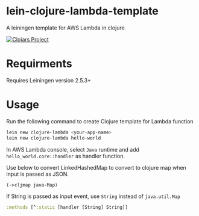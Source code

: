 # lein-clojure-lambda-template
A leiningen template for AWS Lambda in clojure

[![Clojars Project](https://clojars.org/clojure-lambda/lein-template/latest-version.svg)](
https://clojars.org/clojure-lambda/lein-template)

# Requirments 
Requires Leiningen version 2.5.3+

# Usage
Run the following command to create Clojure template for Lambda function

```bash
lein new clojure-lambda <your-app-name>
lein new clojure-lambda hello-world
```

In AWS Lambda console, select `Java` runtime and add `hello_world.core::handler` as handler function.

Use below to convert LinkedHashedMap to convert to clojure map when input is passed as JSON.
```clojure
(->cljmap java-Map)
```

If String is passed as input event, use `String` instead of `java.util.Map`
```clojure
:methods [^:static [handler [String] String]]
```
